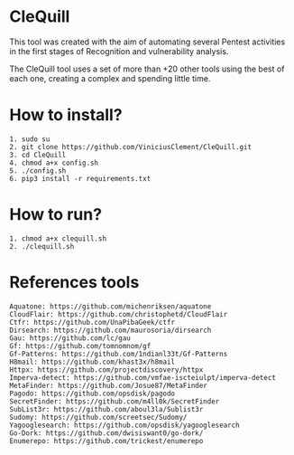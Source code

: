 # CleQuill

This tool was created with the aim of automating several Pentest activities in the first stages of Recognition and vulnerability analysis.

The CleQuill tool uses a set of more than +20 other tools using the best of each one, creating a complex and spending little time.

# How to install? 
```
1. sudo su
2. git clone https://github.com/ViniciusClement/CleQuill.git
3. cd CleQuill
4. chmod a+x config.sh
5. ./config.sh
6. pip3 install -r requirements.txt
```

# How to run?
```
1. chmod a+x clequill.sh
2. ./clequill.sh

```

# References tools
```
Aquatone: https://github.com/michenriksen/aquatone
CloudFlair: https://github.com/christophetd/CloudFlair
Ctfr: https://github.com/UnaPibaGeek/ctfr
Dirsearch: https://github.com/maurosoria/dirsearch
Gau: https://github.com/lc/gau
Gf: https://github.com/tomnomnom/gf
Gf-Patterns: https://github.com/1ndianl33t/Gf-Patterns
H8mail: https://github.com/khast3x/h8mail
Httpx: https://github.com/projectdiscovery/httpx
Imperva-detect: https://github.com/vmfae-iscteiulpt/imperva-detect
MetaFinder: https://github.com/Josue87/MetaFinder
Pagodo: https://github.com/opsdisk/pagodo
SecretFinder: https://github.com/m4ll0k/SecretFinder
SubList3r: https://github.com/aboul3la/Sublist3r
Sudomy: https://github.com/screetsec/Sudomy/
Yagooglesearch: https://github.com/opsdisk/yagooglesearch
Go-Dork: https://github.com/dwisiswant0/go-dork/
Enumerepo: https://github.com/trickest/enumerepo
```


 
